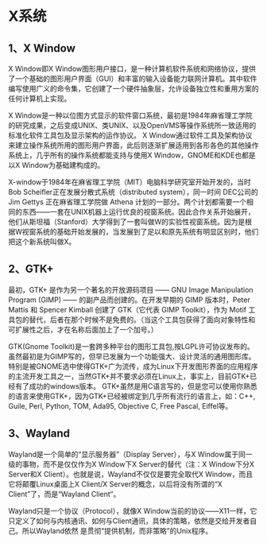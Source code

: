 # X系统
## 1、X Window
 X Window即X Window图形用户接口，是一种计算机软件系统和网络协议，提供了一个基础的图形用户界面（GUI）和丰富的输入设备能力联网计算机。其中软件编写使用广义的命令集，它创建了一个硬件抽象层，允许设备独立性和重用方案的任何计算机上实现。
 
 X Window是一种以位图方式显示的软件窗口系统，最初是1984年麻省理工学院的研究成果，之后变成UNIX、类UNIX、以及OpenVMS等操作系统所一致适用的标准化软件工具包及显示架构的运作协议。
X Window通过软件工具及架构协议来建立操作系统所用的图形用户界面，此后则逐渐扩展适用到各形各色的其他操作系统上，几乎所有的操作系统都能支持与使用X Window，GNOME和KDE也都是以X Window为基础建构成的。
 
 X-window于1984年在麻省理工学院（MIT）电脑科学研究室开始开发的，当时Bob Scheifler正在发展分散式系统（distributed system），同一时间 DEC公司的 Jim Gettys 正在麻省理工学院做 Athena 计划的一部分。两个计划都需要一个相同的东西——一套在UNIX机器上运行优良的视窗系统。因此合作关系开始展开，他们从斯坦福（Stanford）大学得到了一套叫做W的实验性视窗系统。因为是根据W视窗系统的基础开始发展的，当发展到了足以和原先系统有明显区别时，他们把这个新系统叫做X。
 
## 2、GTK+
最初，GTK+ 是作为另一个著名的开放源码项目 —— GNU Image Manipulation Program (GIMP) —— 的副产品而创建的。在开发早期的 GIMP 版本时，Peter Mattis 和 Spencer Kimball 创建了 GTK（它代表 GIMP Toolkit），作为 Motif 工具包的替代，后者在那个时候不是免费的。（当这个工具包获得了面向对象特性和可扩展性之后，才在名称后面加上了一个加号。）
 
 GTK(Gnome Toolkit)是一套跨多种平台的图形工具包,按LGPL许可协议发布的。虽然最初是为GIMP写的，但早已发展为一个功能强大、设计灵活的通用图形库。特别是被GNOME选中使得GTK+广为流传，成为Linux下开发图形界面的应用程序的主流开发工具之一，当然GTK+并不要求必须在Linux上，事实上，目前GTK+已经有了成功的windows版本。
GTK+虽然是用C语言写的，但是您可以使用你熟悉的语言来使用GTK+，因为GTK+已经被绑定到几乎所有流行的语言上，如：C++, Guile, Perl, Python, TOM, Ada95, Objective C, Free Pascal, Eiffel等。
 
## 3、Wayland 
Wayland是一个简单的“显示服务器”（Display Server），与X Window属于同一级的事物，而不是仅仅作为X Window下X Server的替代（注：X Window下分X Server和X Client）。也就是说，Wayland不仅仅是要完全取代X Window，而且它将颠覆Linux桌面上X Client/X Server的概念，以后将没有所谓的“X Client”了，而是“Wayland Client”。

 Wayland只是一个协议（Protocol），就像X Window当前的协议——X11一样，它只定义了如何与内核通讯、如何与Client通讯，具体的策略，依然是交给开发者自己。所以Wayland依然 是贯彻“提供机制，而非策略”的Unix程序。

 
 